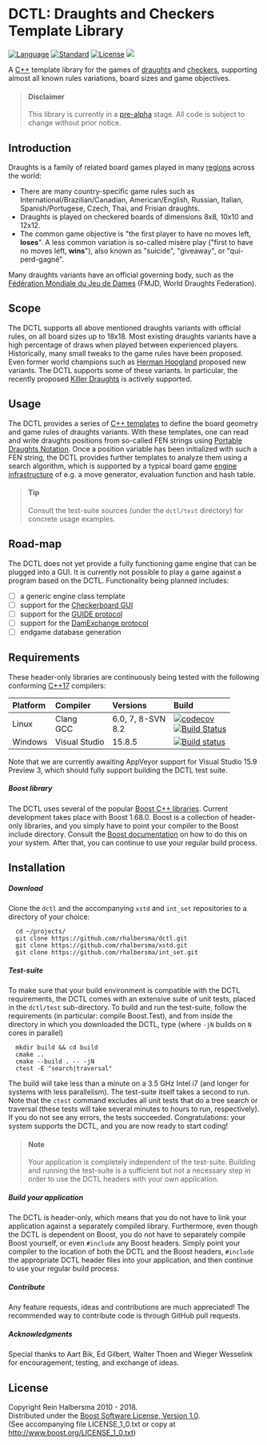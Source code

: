 DCTL: Draughts and Checkers Template Library
============================================

[![Language](https://img.shields.io/badge/language-C++-blue.svg)](https://isocpp.org/) 
[![Standard](https://img.shields.io/badge/c%2B%2B-17-blue.svg)](https://en.wikipedia.org/wiki/C%2B%2B#Standardization) 
[![License](https://img.shields.io/badge/license-Boost-blue.svg)](https://opensource.org/licenses/BSL-1.0)
[![](https://tokei.rs/b1/github/rhalbersma/dctl)](https://github.com/rhalbersma/dctl)

A [C++](http://isocpp.org) template library for the games of [draughts](http://en.wikipedia.org/wiki/Draughts) and [checkers](http://en.wikipedia.org/wiki/Checkers_(disambiguation)), supporting almost all known rules variations, board sizes and game objectives.

> #### Disclaimer
> This library is currently in a [pre-alpha](https://en.wikipedia.org/wiki/Software_release_life_cycle#Pre-alpha) stage. All code is subject to change without prior notice. 

Introduction
------------

Draughts is a family of related board games played in many [regions](http://alemanni.pagesperso-orange.fr/geography.html) across the world:

* There are many country-specific game rules such as International/Brazilian/Canadian, American/English, Russian, Italian, Spanish/Portugese, Czech, Thai, and Frisian draughts. 
* Draughts is played on checkered boards of dimensions 8x8, 10x10 and 12x12. 
* The common game objective is "the first player to have no moves left, **loses**". A less common variation is so-called misère play ("first to have no moves left, **wins**"), also known as "suicide", "giveaway", or "qui-perd-gagné". 

Many draughts variants have an official governing body, such as the [Fédération Mondiale du Jeu de Dames](htpp://fmjd.org) (FMJD, World Draughts Federation).

Scope
-----

The DCTL supports all above mentioned draughts variants with official rules, on all board sizes up to 18x18. Most existing draughts variants have a high percentage of draws when played between experienced players. Historically, many small tweaks to the game rules have been proposed. Even former world champions such as [Herman Hoogland](http://en.wikipedia.org/wiki/Herman_Hoogland) proposed new variants. The DCTL supports some of these variants. In particular, the recently proposed [Killer Draughts](http://www.killerdraughts.org/) is actively supported.

Usage
-----

The DCTL provides a series of [C++ templates](http://en.wikipedia.org/wiki/Template_(C%2B%2B)) to define the board geometry and game rules of draughts variants. With these templates, one can read and write draughts positions from so-called FEN strings using [Portable Draughts Notation](http://www.10x10.dse.nl/pdn/introduction.html). Once a position variable has been initialized with such a FEN string, the DCTL provides further templates to analyze them using a search algorithm, which is supported by a typical board game [engine infrastructure](http://chessprogramming.wikispaces.com/) of e.g. a move generator, evaluation function and hash table.

> #### Tip 
> Consult the test-suite sources (under the `dctl/test` directory) for concrete usage examples.

Road-map
-------

The DCTL does not yet provide a fully functioning game engine that can be plugged into a GUI. It is currently not possible to play a game against a program based on the DCTL. Functionality being planned includes:   

- [ ] a generic engine class template
- [ ] support for the [Checkerboard GUI](http://www.fierz.ch/cbdeveloper.php)
- [ ] support for the [GUIDE protocol](http://laatste.info/bb3/download/file.php?id=864)   
- [ ] support for the [DamExchange protocol](http://www.mesander.nl/damexchange/edxpmain.htm)
- [ ] endgame database generation   

Requirements
------------

These header-only libraries are continuously being tested with the following conforming [C++17](http://www.open-std.org/jtc1/sc22/wg21/docs/papers/2017/n4659.pdf) compilers:

| Platform | Compiler | Versions | Build |
| :------- | :------- | :------- | :---- |
| Linux    | Clang <br> GCC | 6.0, 7, 8-SVN<br> 8.2 | [![codecov](https://codecov.io/gh/rhalbersma/dctl/branch/master/graph/badge.svg)](https://codecov.io/gh/rhalbersma/xstd) <br> [![Build Status](https://travis-ci.org/rhalbersma/dctl.svg)](https://travis-ci.org/rhalbersma/dctl) |
| Windows  | Visual Studio  |                15.8.5 | [![Build status](https://ci.appveyor.com/api/projects/status/3pf9sx7giutm2wtx?svg=true)](https://ci.appveyor.com/project/rhalbersma/dctl) |

Note that we are currently awaiting AppVeyor support for Visual Studio 15.9 Preview 3, which should fully support building the DCTL test suite.

##### Boost library

The DCTL uses several of the popular [Boost C++ libraries](http://www.boost.org). Current development takes place with Boost 1.68.0. Boost is a collection of header-only libraries, and you simply have to point your compiler to the Boost include directory. Consult the [Boost documentation](http://www.boost.org/doc/libs/1_66_0/more/getting_started/index.html) on how to do this on your system. After that, you can continue to use your regular build process.

Installation
------------

##### Download

Clone the `dctl` and the accompanying `xstd` and `int_set` repositories to a directory of your choice:

      cd ~/projects/ 
      git clone https://github.com/rhalbersma/dctl.git
      git clone https://github.com/rhalbersma/xstd.git
      git clone https://github.com/rhalbersma/int_set.git

##### Test-suite

To make sure that your build environment is compatible with the DCTL requirements, the DCTL comes with an extensive suite of unit tests, placed in the `dctl/test` sub-directory. To build and run the test-suite, follow the requirements (in particular: compile Boost.Test), and from inside the directory in which you downloaded the DCTL, type (where `-jN` builds on `N` cores in parallel)

      mkdir build && cd build
      cmake ..
      cmake --build . -- -jN
      ctest -E "search|traversal"

The build will take less than a minute on a 3.5 GHz Intel i7 (and longer for systems with less parallelism). The test-suite itself takes a second to run. Note that the `ctest` command excludes all unit tests that do a tree search or traversal (these tests will take several minutes to hours to run, respectively). If you do not see any errors, the tests succeeded. Congratulations: your system supports the DCTL, and you are now ready to start coding!

> #### Note 
> Your application is completely independent of the test-suite. Building and running the test-suite is a sufficient but not a necessary step in order to use the DCTL headers with your own application. 

##### Build your application

The DCTL is header-only, which means that you do not have to link your application against a separately compiled library. Furthermore, even though the DCTL is dependent on Boost, you do not have to separately compile Boost yourself, or even `#include` any Boost headers. Simply point your compiler to the location of both the DCTL and the Boost headers, `#include` the appropriate DCTL header files into your application, and then continue to use your regular build process. 

##### Contribute

Any feature requests, ideas and contributions are much appreciated! The recommended way to contribute code is through GitHub pull requests.

##### Acknowledgments

Special thanks to Aart Bik, Ed Gilbert, Walter Thoen and Wieger Wesselink for encouragement, testing, and exchange of ideas.

License
-------

Copyright Rein Halbersma 2010 - 2018.   
Distributed under the [Boost Software License, Version 1.0](http://www.boost.org/users/license.html).   
(See accompanying file LICENSE_1_0.txt or copy at http://www.boost.org/LICENSE_1_0.txt)
